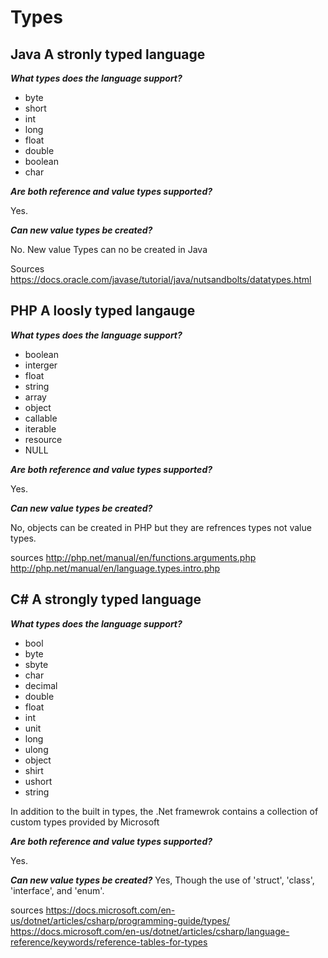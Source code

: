 # Types
## Java A stronly typed language

***What types does the language support?***
- byte
- short
- int
- long
- float
- double
- boolean
- char

***Are both reference and value types supported?***

Yes. 

***Can new value types be created?***

No. New value Types can no be created in Java

Sources https://docs.oracle.com/javase/tutorial/java/nutsandbolts/datatypes.html

## PHP A loosly typed langauge 
***What types does the language support?***
- boolean
- interger
- float
- string
- array
- object
- callable
- iterable
- resource
- NULL

***Are both reference and value types supported?***

Yes.

***Can new value types be created?***

No, objects can be created in PHP but they are refrences types not value types.

sources http://php.net/manual/en/functions.arguments.php
http://php.net/manual/en/language.types.intro.php

## C# A strongly typed language 

***What types does the language support?***
- bool
- byte
- sbyte
- char
- decimal
- double
- float
- int
- unit
- long
- ulong
- object
- shirt
- ushort
- string 

In addition to the built in types, the .Net framewrok contains a collection of custom types provided by Microsoft

***Are both reference and value types supported?***

Yes. 

***Can new value types be created?***
  Yes, Though the use of 'struct', 'class', 'interface', and 'enum'.
  
sources https://docs.microsoft.com/en-us/dotnet/articles/csharp/programming-guide/types/
https://docs.microsoft.com/en-us/dotnet/articles/csharp/language-reference/keywords/reference-tables-for-types
